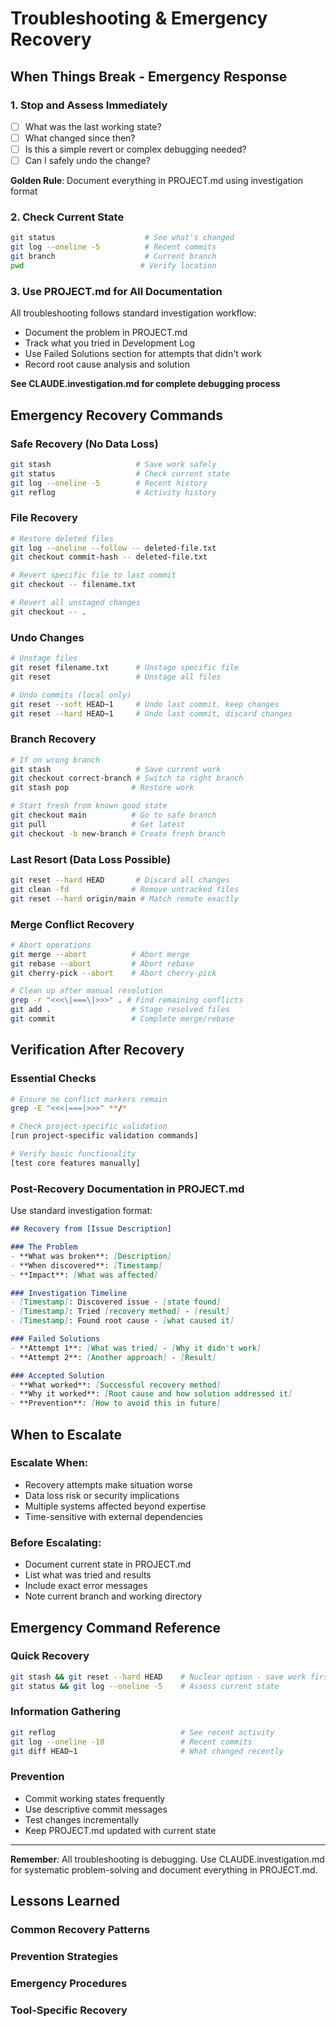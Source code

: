 # Troubleshooting & Emergency Recovery

## When Things Break - Emergency Response

### 1. Stop and Assess Immediately
- [ ] What was the last working state?
- [ ] What changed since then? 
- [ ] Is this a simple revert or complex debugging needed?
- [ ] Can I safely undo the change?

**Golden Rule**: Document everything in PROJECT.md using investigation format

### 2. Check Current State
```bash
git status                    # See what's changed
git log --oneline -5          # Recent commits
git branch                    # Current branch
pwd                          # Verify location
```

### 3. Use PROJECT.md for All Documentation
All troubleshooting follows standard investigation workflow:
- Document the problem in PROJECT.md
- Track what you tried in Development Log
- Use Failed Solutions section for attempts that didn't work
- Record root cause analysis and solution

**See CLAUDE.investigation.md for complete debugging process**

## Emergency Recovery Commands

### Safe Recovery (No Data Loss)
```bash
git stash                   # Save work safely
git status                  # Check current state
git log --oneline -5        # Recent history
git reflog                  # Activity history
```

### File Recovery
```bash
# Restore deleted files
git log --oneline --follow -- deleted-file.txt
git checkout commit-hash -- deleted-file.txt

# Revert specific file to last commit
git checkout -- filename.txt

# Revert all unstaged changes
git checkout -- .
```

### Undo Changes
```bash
# Unstage files
git reset filename.txt      # Unstage specific file
git reset                   # Unstage all files

# Undo commits (local only)
git reset --soft HEAD~1     # Undo last commit, keep changes
git reset --hard HEAD~1     # Undo last commit, discard changes
```

### Branch Recovery
```bash
# If on wrong branch
git stash                   # Save current work
git checkout correct-branch # Switch to right branch
git stash pop              # Restore work

# Start fresh from known good state
git checkout main          # Go to safe branch
git pull                   # Get latest
git checkout -b new-branch # Create fresh branch
```

### Last Resort (Data Loss Possible)
```bash
git reset --hard HEAD       # Discard all changes
git clean -fd              # Remove untracked files
git reset --hard origin/main # Match remote exactly
```

### Merge Conflict Recovery
```bash
# Abort operations
git merge --abort          # Abort merge
git rebase --abort         # Abort rebase  
git cherry-pick --abort    # Abort cherry-pick

# Clean up after manual resolution
grep -r "<<<\|===\|>>>" . # Find remaining conflicts
git add .                  # Stage resolved files
git commit                 # Complete merge/rebase
```

## Verification After Recovery

### Essential Checks
```bash
# Ensure no conflict markers remain
grep -E "<<<|===|>>>" **/*

# Check project-specific validation
[run project-specific validation commands]

# Verify basic functionality
[test core features manually]
```

### Post-Recovery Documentation in PROJECT.md
Use standard investigation format:

```markdown
## Recovery from [Issue Description]

### The Problem
- **What was broken**: [Description]
- **When discovered**: [Timestamp]
- **Impact**: [What was affected]

### Investigation Timeline
- [Timestamp]: Discovered issue - [state found]
- [Timestamp]: Tried [recovery method] - [result]
- [Timestamp]: Found root cause - [what caused it]

### Failed Solutions
- **Attempt 1**: [What was tried] - [Why it didn't work]
- **Attempt 2**: [Another approach] - [Result]

### Accepted Solution
- **What worked**: [Successful recovery method]
- **Why it worked**: [Root cause and how solution addressed it]
- **Prevention**: [How to avoid this in future]
```

## When to Escalate

### Escalate When:
- Recovery attempts make situation worse
- Data loss risk or security implications
- Multiple systems affected beyond expertise
- Time-sensitive with external dependencies

### Before Escalating:
- Document current state in PROJECT.md
- List what was tried and results
- Include exact error messages
- Note current branch and working directory

## Emergency Command Reference

### Quick Recovery
```bash
git stash && git reset --hard HEAD    # Nuclear option - save work first
git status && git log --oneline -5    # Assess current state
```

### Information Gathering
```bash
git reflog                            # See recent activity
git log --oneline -10                 # Recent commits
git diff HEAD~1                       # What changed recently
```

### Prevention
- Commit working states frequently
- Use descriptive commit messages
- Test changes incrementally
- Keep PROJECT.md updated with current state

---

**Remember**: All troubleshooting is debugging. Use CLAUDE.investigation.md for systematic problem-solving and document everything in PROJECT.md.

## Lessons Learned

### Common Recovery Patterns
<!-- Add recovery strategies that have worked well -->

### Prevention Strategies
<!-- Add practices that prevent common issues -->

### Emergency Procedures
<!-- Add quick fixes for recurring problems -->

### Tool-Specific Recovery
<!-- Add recovery procedures for specific tools/frameworks -->
